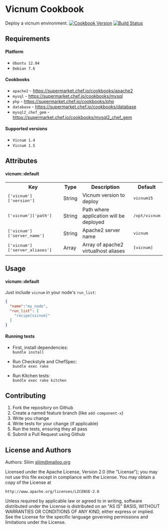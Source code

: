 Vicnum Cookbook
=============
Deploy a vicnum environment.
[![Cookbook Version](https://img.shields.io/cookbook/v/vicnum.svg)](https://community.opscode.com/cookbooks/vicnum) [![Build Status](https://secure.travis-ci.org/wargames-cookbooks/vicnum.png)](http://travis-ci.org/wargames-cookbooks/vicnum)

Requirements
------------

#### Platform
- `Ubuntu 12.04`
- `Debian 7.6`

#### Cookbooks
- `apache2` - https://supermarket.chef.io/cookbooks/apache2
- `mysql` - https://supermarket.chef.io/cookbooks/mysql
- `php` - https://supermarket.chef.io/cookbooks/php
- `database` - https://supermarket.chef.io/cookbooks/database
- `mysql2_chef_gem` - https://supermarket.chef.io/cookbooks/mysql2_chef_gem

#### Supported versions
- `Vicnum 1.4`
- `Vicnum 1.5`

Attributes
----------

#### vicnum::default
<table>
<tr>
<th>Key</th>
<th>Type</th>
<th>Description</th>
<th>Default</th>
</tr>
<tr>
<td><tt>['vicnum']['version']</tt></td>
<td>String</td>
<td>Vicnum version to deploy</td>
<td><tt>vicnum15</tt></td>
</tr>
<tr>
<td><tt>['vicnum']['path']</tt></td>
<td>String</td>
<td>Path where application will be deployed</td>
<td><tt>/opt/vicnum</tt></td>
</tr>
<tr>
<td><tt>['vicnum']['server_name']</tt></td>
<td>String</td>
<td>Apache2 server name</td>
<td><tt>vicnum</tt></td>
</tr>
<tr>
<td><tt>['vicnum']['server_aliases']</tt></td>
<td>Array</td>
<td>Array of apache2 virtualhost aliases</td>
<td><tt>[vicnum]</tt></td>
</tr>
</table>

Usage
-----
#### vicnum::default

Just include `vicnum` in your node's `run_list`:

```json
{
  "name":"my_node",
  "run_list": [
    "recipe[vicnum]"
  ]
}
```

#### Running tests

- First, install dependencies:  
`bundle install`

- Run Checkstyle and ChefSpec:  
`bundle exec rake`

- Run Kitchen tests:  
`bundle exec rake kitchen`  

Contributing
------------
1. Fork the repository on Github
2. Create a named feature branch (like `add-component-x`)
3. Write you change
4. Write tests for your change (if applicable)
5. Run the tests, ensuring they all pass
6. Submit a Pull Request using Github

License and Authors
-------------------
Authors: Sliim <sliim@mailoo.org> 

Licensed under the Apache License, Version 2.0 (the "License"); you may not use this file except in compliance with the License. You may obtain a copy of the License at

    http://www.apache.org/licenses/LICENSE-2.0

Unless required by applicable law or agreed to in writing, software distributed under the License is distributed on an "AS IS" BASIS, WITHOUT WARRANTIES OR CONDITIONS OF ANY KIND, either express or implied. See the License for the specific language governing permissions and limitations under the License.
